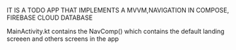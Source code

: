 IT IS A TODO APP THAT IMPLEMENTS A MVVM,NAVIGATION IN COMPOSE, FIREBASE CLOUD DATABASE

MainActivity.kt contains the NavComp() which contains the default landing screeen and others screens in the app
